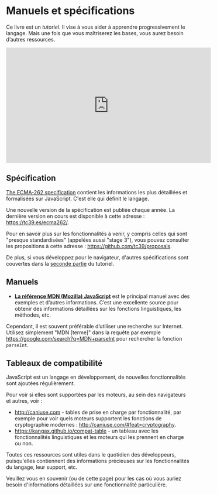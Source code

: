 # Manuels et spécifications

Ce livre est un *tutoriel*.
Il vise à vous aider à apprendre progressivement le langage.
Mais une fois que vous maîtriserez les bases, vous aurez besoin d’autres ressources.

<iframe width="560" height="315" src="https://www.youtube.com/embed/TqQs_MKMqwU" frameborder="0" allow="accelerometer; autoplay; clipboard-write; encrypted-media; gyroscope; picture-in-picture" allowfullscreen></iframe>

## Spécification

[The ECMA-262 specification](https://www.ecma-international.org/publications/standards/Ecma-262.htm) contient les informations les plus détaillées et formalisées sur JavaScript.
C'est elle qui définit le langage.

Une nouvelle version de la spécification est publiée chaque année.
La dernière version en cours est disponible à cette adresse : <https://tc39.es/ecma262/>.

Pour en savoir plus sur les fonctionnalités à venir, y compris celles qui sont "presque standardisées" (appelées aussi "stage 3"), vous pouvez consulter les propositions à cette adresse : <https://github.com/tc39/proposals>.

De plus, si vous développez pour le navigateur, d'autres spécifications sont couvertes dans la [seconde partie](info:browser-environment) du tutoriel.

## Manuels

- [**La référence MDN (Mozilla) JavaScript**](https://developer.mozilla.org/fr/docs/Web/JavaScript/Reference) est le principal manuel avec des exemples et d’autres informations.
C’est une excellente source pour obtenir des informations détaillées sur les fonctions linguistiques, les méthodes, etc.

Cependant, il est souvent préférable d’utiliser une recherche sur Internet. Utilisez simplement "MDN [terme]" dans la requête  par exemple <https://google.com/search?q=MDN+parseInt> pour rechercher la fonction `parseInt`.

## Tableaux de compatibilité

JavaScript est un langage en développement, de nouvelles fonctionnalités sont ajoutées régulièrement.

Pour voir si elles sont supportées par les moteurs, au sein des navigateurs et autres, voir :

- <http://caniuse.com> - tables de prise en charge par fonctionnalité, par exemple pour voir quels moteurs supportent les fonctions de cryptographie modernes : <http://caniuse.com/#feat=cryptography>.
- <https://kangax.github.io/compat-table> - un tableau avec les fonctionnalités linguistiques et les moteurs qui les prennent en charge ou non.

Toutes ces ressources sont utiles dans le quotidien des développeurs, puisqu'elles contiennent des informations précieuses sur les fonctionnalités du langage, leur support, etc.

Veuillez vous en souvenir (ou de cette page) pour les cas où vous auriez besoin d'informations détaillées sur une fonctionnalité particulière.